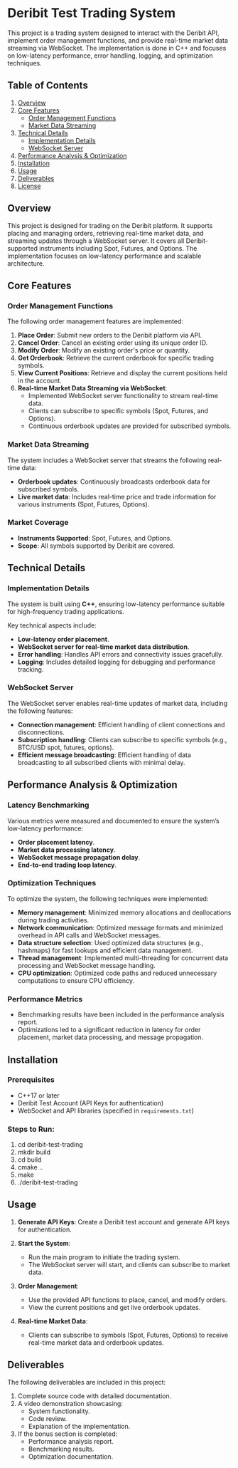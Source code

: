 # Deribit Test Trading System

This project is a trading system designed to interact with the Deribit API, implement order management functions, and provide real-time market data streaming via WebSocket. The implementation is done in C++ and focuses on low-latency performance, error handling, logging, and optimization techniques.

## Table of Contents
1. [Overview](#overview)
2. [Core Features](#core-features)
    - [Order Management Functions](#order-management-functions)
    - [Market Data Streaming](#market-data-streaming)
3. [Technical Details](#technical-details)
    - [Implementation Details](#implementation-details)
    - [WebSocket Server](#websocket-server)
4. [Performance Analysis & Optimization](#performance-analysis-and-optimization)
5. [Installation](#installation)
6. [Usage](#usage)
7. [Deliverables](#deliverables)
8. [License](#license)

## Overview
This project is designed for trading on the Deribit platform. It supports placing and managing orders, retrieving real-time market data, and streaming updates through a WebSocket server. It covers all Deribit-supported instruments including Spot, Futures, and Options. The implementation focuses on low-latency performance and scalable architecture.

## Core Features

### Order Management Functions
The following order management features are implemented:

1. **Place Order**: Submit new orders to the Deribit platform via API.
2. **Cancel Order**: Cancel an existing order using its unique order ID.
3. **Modify Order**: Modify an existing order's price or quantity.
4. **Get Orderbook**: Retrieve the current orderbook for specific trading symbols.
5. **View Current Positions**: Retrieve and display the current positions held in the account.
6. **Real-time Market Data Streaming via WebSocket**: 
   - Implemented WebSocket server functionality to stream real-time data.
   - Clients can subscribe to specific symbols (Spot, Futures, and Options).
   - Continuous orderbook updates are provided for subscribed symbols.

### Market Data Streaming
The system includes a WebSocket server that streams the following real-time data:
- **Orderbook updates**: Continuously broadcasts orderbook data for subscribed symbols.
- **Live market data**: Includes real-time price and trade information for various instruments (Spot, Futures, Options).

### Market Coverage
- **Instruments Supported**: Spot, Futures, and Options.
- **Scope**: All symbols supported by Deribit are covered.

## Technical Details

### Implementation Details
The system is built using **C++**, ensuring low-latency performance suitable for high-frequency trading applications. 

Key technical aspects include:
- **Low-latency order placement**.
- **WebSocket server for real-time market data distribution**.
- **Error handling**: Handles API errors and connectivity issues gracefully.
- **Logging**: Includes detailed logging for debugging and performance tracking.

### WebSocket Server
The WebSocket server enables real-time updates of market data, including the following features:
- **Connection management**: Efficient handling of client connections and disconnections.
- **Subscription handling**: Clients can subscribe to specific symbols (e.g., BTC/USD spot, futures, options).
- **Efficient message broadcasting**: Efficient handling of data broadcasting to all subscribed clients with minimal delay.

## Performance Analysis & Optimization

### Latency Benchmarking
Various metrics were measured and documented to ensure the system’s low-latency performance:
- **Order placement latency**.
- **Market data processing latency**.
- **WebSocket message propagation delay**.
- **End-to-end trading loop latency**.

### Optimization Techniques
To optimize the system, the following techniques were implemented:
- **Memory management**: Minimized memory allocations and deallocations during trading activities.
- **Network communication**: Optimized message formats and minimized overhead in API calls and WebSocket messages.
- **Data structure selection**: Used optimized data structures (e.g., hashmaps) for fast lookups and efficient data management.
- **Thread management**: Implemented multi-threading for concurrent data processing and WebSocket message handling.
- **CPU optimization**: Optimized code paths and reduced unnecessary computations to ensure CPU efficiency.

### Performance Metrics
- Benchmarking results have been included in the performance analysis report.
- Optimizations led to a significant reduction in latency for order placement, market data processing, and message propagation.

## Installation

### Prerequisites
- C++17 or later
- Deribit Test Account (API Keys for authentication)
- WebSocket and API libraries (specified in `requirements.txt`)

### Steps to Run:
   1. cd deribit-test-trading
   2. mkdir build
   3. cd build
   4. cmake ..
   5. make
   6. ./deribit-test-trading


## Usage

1. **Generate API Keys**: Create a Deribit test account and generate API keys for authentication.

2. **Start the System**:
   - Run the main program to initiate the trading system.
   - The WebSocket server will start, and clients can subscribe to market data.

3. **Order Management**:
   - Use the provided API functions to place, cancel, and modify orders.
   - View the current positions and get live orderbook updates.

4. **Real-time Market Data**:
   - Clients can subscribe to symbols (Spot, Futures, Options) to receive real-time market data and orderbook updates.

## Deliverables

The following deliverables are included in this project:

1. Complete source code with detailed documentation.
2. A video demonstration showcasing:
   - System functionality.
   - Code review.
   - Explanation of the implementation.
3. If the bonus section is completed:
   - Performance analysis report.
   - Benchmarking results.
   - Optimization documentation.
